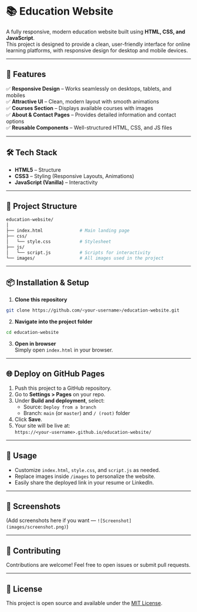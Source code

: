 
# 📚 Education Website  

A fully responsive, modern education website built using **HTML, CSS, and JavaScript**.  
This project is designed to provide a clean, user-friendly interface for online learning platforms, with responsive design for desktop and mobile devices.

---

## 🚀 Features  
✅ **Responsive Design** – Works seamlessly on desktops, tablets, and mobiles  
✅ **Attractive UI** – Clean, modern layout with smooth animations  
✅ **Courses Section** – Displays available courses with images  
✅ **About & Contact Pages** – Provides detailed information and contact options  
✅ **Reusable Components** – Well-structured HTML, CSS, and JS files  

---

## 🛠️ Tech Stack  
- **HTML5** – Structure  
- **CSS3** – Styling (Responsive Layouts, Animations)  
- **JavaScript (Vanilla)** – Interactivity  

---

## 📂 Project Structure  
```bash
education-website/
│
├── index.html              # Main landing page
├── css/
│   └── style.css           # Stylesheet
├── js/
│   └── script.js           # Scripts for interactivity
└── images/                 # All images used in the project
```

---

## 📦 Installation & Setup  

1. **Clone this repository**
```bash
git clone https://github.com/<your-username>/education-website.git
```

2. **Navigate into the project folder**
```bash
cd education-website
```

3. **Open in browser**  
Simply open `index.html` in your browser.

---

## 🌐 Deploy on GitHub Pages  

1. Push this project to a GitHub repository.  
2. Go to **Settings > Pages** on your repo.  
3. Under **Build and deployment**, select:
   - Source: `Deploy from a branch`
   - Branch: `main` (or `master`) and `/ (root)` folder  
4. Click **Save**.  
5. Your site will be live at:  
   `https://<your-username>.github.io/education-website/`

---

## 🎯 Usage  
- Customize `index.html`, `style.css`, and `script.js` as needed.  
- Replace images inside `/images` to personalize the website.  
- Easily share the deployed link in your resume or LinkedIn.

---

## 📸 Screenshots  
(Add screenshots here if you want — `![Screenshot](images/screenshot.png)`)

---

## 🤝 Contributing  
Contributions are welcome! Feel free to open issues or submit pull requests.

---

## 📜 License  
This project is open source and available under the [MIT License](LICENSE).
